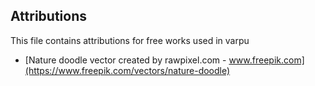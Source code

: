 ## Attributions
This file contains attributions for free works
used in varpu
  - [Nature doodle vector created by rawpixel.com - www.freepik.com](https://www.freepik.com/vectors/nature-doodle)